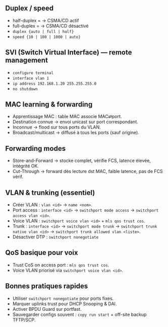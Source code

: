 ## Duplex / speed
- half-duplex = → CSMA/CD actif
- full-duplex = → CSMA/CD désactivé
- `duplex {auto | full | half}`
- `speed {10 | 100 | 1000 | auto}`



## SVI (Switch Virtual Interface) — remote management
- `configure terminal`  
- `interface vlan 1`  
- `ip address 192.168.1.20 255.255.255.0`  
- `no shutdown`

## MAC learning & forwarding
- Apprentissage MAC : table MAC associe MAC⇄port.  
- Destination connue → envoi unicast sur port correspondant.  
- Inconnue → flood sur tous ports du VLAN.  
- Broadcast/multicast → diffusé à tous les ports (sauf origine).

## Forwarding modes
- Store-and-Forward → stocke complet, vérifie FCS, latence élevée, intégrité OK.  
- Cut-Through → forward dès lecture dst MAC, faible latence, pas de FCS vérif.

## VLAN & trunking (essentiel)
- Créer VLAN : `vlan <id>` → `name <nom>`.  
- Port access : `interface <id>` → `switchport mode access` → `switchport access vlan <id>`.  
- Voice VLAN : `switchport voice vlan <id>` + `mls qos trust cos`.  
- Trunk : `interface <id>` → `switchport mode trunk` → `switchport trunk native vlan <id>` → `switchport trunk allowed vlan <liste>`.  
- Désactiver DTP : `switchport nonegotiate` 

## QoS basique pour voix
- Trust CoS on access port : `mls qos trust cos`.  
- Voice VLAN priorisé via `switchport voice vlan <id>`.

## Bonnes pratiques rapides
- Utiliser `switchport nonegotiate` pour ports fixes.  
- Marquer uplinks trust pour DHCP Snooping & DAI.  
- Activer BPDU Guard sur portfast.  
- Sauvegarder configs souvent : `copy run start` + off-site backup TFTP/SCP.